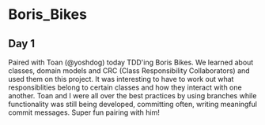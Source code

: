 Boris_Bikes
===========

Day 1 
-----
Paired with Toan (@yoshdog) today TDD'ing Boris Bikes. We learned about classes, domain models and CRC (Class Responsibility Collaborators) and used them on this project. It was interesting to have to work out what responsiblities belong to certain classes and how they interact with one another. Toan and I were all over the best practices by using branches while functionality was still being developed, committing often, writing meaningful commit messages. Super fun pairing with him!
